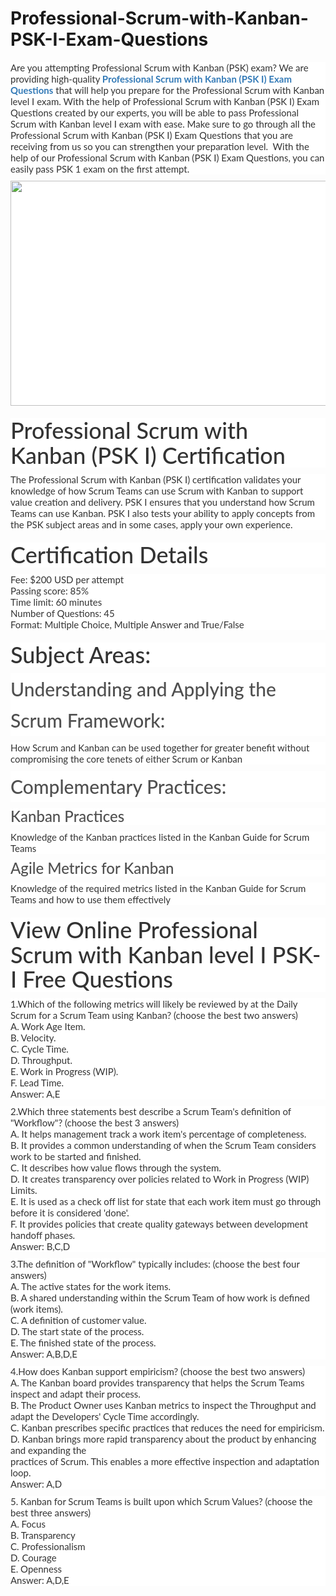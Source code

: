 # Professional-Scrum-with-Kanban-PSK-I-Exam-Questions
<p>
	<span style="font-size:12px;font-weight:normal;">
	<p style="box-sizing:border-box;margin-top:0px;margin-bottom:10px;color:#333333;font-family:Lato;font-size:15px;white-space:normal;background-color:#FFFFFF;">
		Are you attempting Professional Scrum with Kanban (PSK) exam? We are providing high-quality&nbsp;<span style="box-sizing:border-box;font-weight:700;"><a href="https://www.passquestion.com/psk-i.html" style="box-sizing:border-box;background-color:transparent;color:#337AB7;text-decoration-line:none;">Professional Scrum with Kanban (PSK I) Exam Questions</a></span>&nbsp;that will help you prepare for the Professional Scrum with Kanban level I exam. With the help of Professional Scrum with Kanban (PSK I) Exam Questions created by our experts, you will be able to pass Professional Scrum with Kanban level I exam with ease. Make sure to go through all the Professional Scrum with Kanban (PSK I) Exam Questions that you are receiving from us so you can strengthen your preparation level. &nbsp;With the help of our Professional Scrum with Kanban (PSK I) Exam Questions, you can easily pass PSK 1 exam on the first attempt.
	</p>
	<p style="box-sizing:border-box;margin-top:0px;margin-bottom:10px;color:#333333;font-family:Lato;font-size:15px;white-space:normal;background-color:#FFFFFF;">
		<img alt="" src="https://www.passquestion.com/uploads/pqcom/images/20221019/ec7c07713d84d56526af57998381eeb6.png" style="box-sizing:border-box;vertical-align:middle;max-width:100%;height:360px;width:600px;" />
	</p>
	<h1 style="box-sizing:border-box;margin:20px 0px 10px;font-size:36px;font-family:Lato;font-weight:500;line-height:1.1;color:#333333;white-space:normal;background-color:#FFFFFF;">
		Professional Scrum with Kanban (PSK I) Certification
	</h1>
	<p style="box-sizing:border-box;margin-top:0px;margin-bottom:10px;color:#333333;font-family:Lato;font-size:15px;white-space:normal;background-color:#FFFFFF;">
		The Professional Scrum with Kanban (PSK I) certification validates your knowledge of how Scrum Teams can use Scrum with Kanban to support value creation and delivery. PSK I ensures that you understand how Scrum Teams can use Kanban. PSK I also tests your ability to apply concepts from the PSK subject areas and in some cases, apply your own experience.
	</p>
	<h1 style="box-sizing:border-box;margin:20px 0px 10px;font-size:36px;font-family:Lato;font-weight:500;line-height:1.1;color:#333333;white-space:normal;background-color:#FFFFFF;">
		Certification Details
	</h1>
	<p style="box-sizing:border-box;margin-top:0px;margin-bottom:10px;color:#333333;font-family:Lato;font-size:15px;white-space:normal;background-color:#FFFFFF;">
		Fee: $200 USD per attempt<br style="box-sizing:border-box;" />
Passing score: 85%<br style="box-sizing:border-box;" />
Time limit: 60 minutes<br style="box-sizing:border-box;" />
Number of Questions: 45<br style="box-sizing:border-box;" />
Format: Multiple Choice, Multiple Answer and True/False
	</p>
	<h1 style="box-sizing:border-box;margin:20px 0px 10px;font-size:36px;font-family:Lato;font-weight:500;line-height:1.1;color:#333333;white-space:normal;background-color:#FFFFFF;">
		Subject Areas:&nbsp;
	</h1>
	<h2 style="box-sizing:border-box;font-family:Lato;font-weight:500;line-height:50px;color:#505050;margin-top:0px;margin-bottom:10px;font-size:30px;white-space:normal;background-color:#FFFFFF;">
		Understanding and Applying the Scrum Framework:
	</h2>
	<p style="box-sizing:border-box;margin-top:0px;margin-bottom:10px;color:#333333;font-family:Lato;font-size:15px;white-space:normal;background-color:#FFFFFF;">
		How Scrum and Kanban can be used together for greater benefit without compromising the core tenets of either Scrum or Kanban
	</p>
	<h2 style="box-sizing:border-box;font-family:Lato;font-weight:500;line-height:50px;color:#505050;margin-top:0px;margin-bottom:10px;font-size:30px;white-space:normal;background-color:#FFFFFF;">
		Complementary Practices:
	</h2>
	<h3 style="box-sizing:border-box;font-family:Lato;font-weight:500;line-height:1.1;color:#505050;margin-top:0px;margin-bottom:10px;font-size:24px;white-space:normal;background-color:#FFFFFF;">
		Kanban Practices
	</h3>
	<p style="box-sizing:border-box;margin-top:0px;margin-bottom:10px;color:#333333;font-family:Lato;font-size:15px;white-space:normal;background-color:#FFFFFF;">
		Knowledge of the Kanban practices listed in the Kanban Guide for Scrum Teams
	</p>
	<h3 style="box-sizing:border-box;font-family:Lato;font-weight:500;line-height:1.1;color:#505050;margin-top:0px;margin-bottom:10px;font-size:24px;white-space:normal;background-color:#FFFFFF;">
		Agile Metrics for Kanban
	</h3>
	<p style="box-sizing:border-box;margin-top:0px;margin-bottom:10px;color:#333333;font-family:Lato;font-size:15px;white-space:normal;background-color:#FFFFFF;">
		Knowledge of the required metrics listed in the Kanban Guide for Scrum Teams and how to use them effectively
	</p>
	<h1 style="box-sizing:border-box;margin:20px 0px 10px;font-size:36px;font-family:Lato;font-weight:500;line-height:1.1;color:#333333;white-space:normal;background-color:#FFFFFF;">
		View Online Professional Scrum with Kanban level I PSK-I Free Questions
	</h1>
	<p style="box-sizing:border-box;margin-top:0px;margin-bottom:10px;color:#333333;font-family:Lato;font-size:15px;white-space:normal;background-color:#FFFFFF;">
		1.Which of the following metrics will likely be reviewed by at the Daily Scrum for a Scrum Team using Kanban? (choose the best two answers)<br style="box-sizing:border-box;" />
A. Work Age Item.<br style="box-sizing:border-box;" />
B. Velocity.<br style="box-sizing:border-box;" />
C. Cycle Time.<br style="box-sizing:border-box;" />
D. Throughput.<br style="box-sizing:border-box;" />
E. Work in Progress (WIP).<br style="box-sizing:border-box;" />
F. Lead Time.<br style="box-sizing:border-box;" />
Answer: A,E
	</p>
	<p style="box-sizing:border-box;margin-top:0px;margin-bottom:10px;color:#333333;font-family:Lato;font-size:15px;white-space:normal;background-color:#FFFFFF;">
		2.Which three statements best describe a Scrum Team's definition of "Workflow"? (choose the best 3 answers)<br style="box-sizing:border-box;" />
A. It helps management track a work item's percentage of completeness.<br style="box-sizing:border-box;" />
B. It provides a common understanding of when the Scrum Team considers work to be started and finished.<br style="box-sizing:border-box;" />
C. It describes how value flows through the system.<br style="box-sizing:border-box;" />
D. It creates transparency over policies related to Work in Progress (WIP) Limits.<br style="box-sizing:border-box;" />
E. It is used as a check off list for state that each work item must go through before it is considered 'done'.<br style="box-sizing:border-box;" />
F. It provides policies that create quality gateways between development handoff phases.<br style="box-sizing:border-box;" />
Answer: B,C,D
	</p>
	<p style="box-sizing:border-box;margin-top:0px;margin-bottom:10px;color:#333333;font-family:Lato;font-size:15px;white-space:normal;background-color:#FFFFFF;">
		3.The definition of "Workflow" typically includes: (choose the best four answers)<br style="box-sizing:border-box;" />
A. The active states for the work items.<br style="box-sizing:border-box;" />
B. A shared understanding within the Scrum Team of how work is defined (work items).<br style="box-sizing:border-box;" />
C. A definition of customer value.<br style="box-sizing:border-box;" />
D. The start state of the process.<br style="box-sizing:border-box;" />
E. The finished state of the process.<br style="box-sizing:border-box;" />
Answer: A,B,D,E
	</p>
	<p style="box-sizing:border-box;margin-top:0px;margin-bottom:10px;color:#333333;font-family:Lato;font-size:15px;white-space:normal;background-color:#FFFFFF;">
		4.How does Kanban support empiricism? (choose the best two answers)<br style="box-sizing:border-box;" />
A. The Kanban board provides transparency that helps the Scrum Teams inspect and adapt their process.<br style="box-sizing:border-box;" />
B. The Product Owner uses Kanban metrics to inspect the Throughput and adapt the Developers' Cycle Time accordingly.<br style="box-sizing:border-box;" />
C. Kanban prescribes specific practices that reduces the need for empiricism.<br style="box-sizing:border-box;" />
D. Kanban brings more rapid transparency about the product by enhancing and expanding the<br style="box-sizing:border-box;" />
practices of Scrum. This enables a more effective inspection and adaptation loop.<br style="box-sizing:border-box;" />
Answer: A,D
	</p>
	<p style="box-sizing:border-box;margin-top:0px;margin-bottom:10px;color:#333333;font-family:Lato;font-size:15px;white-space:normal;background-color:#FFFFFF;">
		5. Kanban for Scrum Teams is built upon which Scrum Values? (choose the best three answers)<br style="box-sizing:border-box;" />
A. Focus<br style="box-sizing:border-box;" />
B. Transparency<br style="box-sizing:border-box;" />
C. Professionalism<br style="box-sizing:border-box;" />
D. Courage<br style="box-sizing:border-box;" />
E. Openness<br style="box-sizing:border-box;" />
Answer: A,D,E
	</p>
</span>
</p>
<p>
	<br />
</p>
